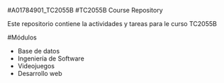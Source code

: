 #A01784901_TC2055B
#TC2055B Course Repository

Este repositorio contiene  la actividades  y tareas para le curso TC2055B

#Módulos

- Base de datos
- Ingeniería de Software
- Videojuegos
- Desarrollo web
